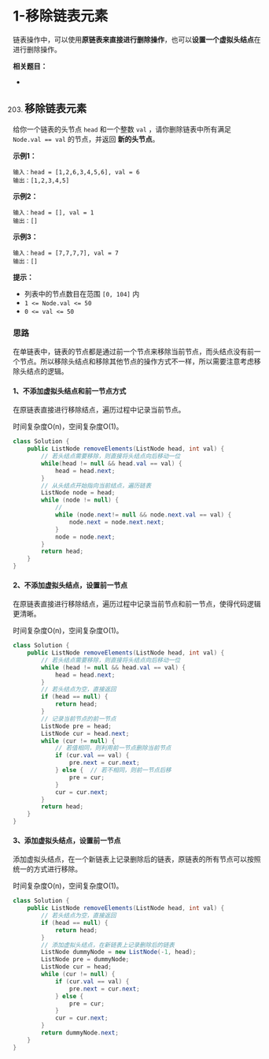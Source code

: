 # 1-移除链表元素

链表操作中，可以使用**原链表来直接进行删除操作**，也可以**设置一个虚拟头结点**在进行删除操作。

**相关题目：**

- [203.移除链表元素]: #移除链表元素

  

203. ## 移除链表元素

给你一个链表的头节点 `head` 和一个整数 `val` ，请你删除链表中所有满足 `Node.val == val` 的节点，并返回 **新的头节点**。

**示例1：**

```
输入：head = [1,2,6,3,4,5,6], val = 6
输出：[1,2,3,4,5]
```

**示例2：**

```
输入：head = [], val = 1
输出：[]
```

**示例3：**

```
输入：head = [7,7,7,7], val = 7
输出：[]
```

**提示：**

- 列表中的节点数目在范围 `[0, 104]` 内
- `1 <= Node.val <= 50`
- `0 <= val <= 50`



### 思路

在单链表中，链表的节点都是通过前一个节点来移除当前节点，而头结点没有前一个节点。所以移除头结点和移除其他节点的操作方式不一样，所以需要注意考虑移除头结点的逻辑。

#### 1、不添加虚拟头结点和前一节点方式

在原链表直接进行移除结点，遍历过程中记录当前节点。

时间复杂度O(n)，空间复杂度O(1)。

```java
class Solution {
    public ListNode removeElements(ListNode head, int val) {
        // 若头结点需要移除，则直接将头结点向后移动一位
        while(head != null && head.val == val) {
            head = head.next;
        }
        // 从头结点开始指向当前结点，遍历链表
        ListNode node = head;
        while (node != null) {
            // 
            while (node.next!= null && node.next.val == val) {
                node.next = node.next.next;
            }
            node = node.next;
        }
        return head;
    }
}
```

#### 2、不添加虚拟头结点，设置前一节点

在原链表直接进行移除结点，遍历过程中记录当前节点和前一节点，使得代码逻辑更清晰。

时间复杂度O(n)，空间复杂度O(1)。

```java
class Solution {
    public ListNode removeElements(ListNode head, int val) {
        // 若头结点需要移除，则直接将头结点向后移动一位
        while (head != null && head.val == val) {
            head = head.next;
        }
        // 若头结点为空，直接返回
        if (head == null) {
            return head;
        }
        // 记录当前节点的前一节点
        ListNode pre = head;
        ListNode cur = head.next;
        while (cur != null) {
            // 若值相同，则利用前一节点删除当前节点
            if (cur.val == val) {
                pre.next = cur.next;
            } else {  // 若不相同，则前一节点后移
                pre = cur;
            }
            cur = cur.next;
        }
        return head;
    }
}
```

#### 3、添加虚拟头结点，设置前一节点

添加虚拟头结点，在一个新链表上记录删除后的链表，原链表的所有节点可以按照统一的方式进行移除。

时间复杂度O(n)，空间复杂度O(1)。

```java
class Solution {
    public ListNode removeElements(ListNode head, int val) {
        // 若头结点为空，直接返回
        if (head == null) {
            return head;
        }
        // 添加虚拟头结点，在新链表上记录删除后的链表
        ListNode dummyNode = new ListNode(-1, head);
        ListNode pre = dummyNode;
        ListNode cur = head;
        while (cur != null) {
            if (cur.val == val) {
                pre.next = cur.next;
            } else {
                pre = cur;
            }
            cur = cur.next;
        }
        return dummyNode.next;
    }
}
```

